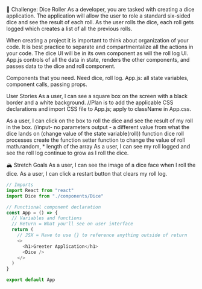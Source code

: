 🎲 Challenge: Dice Roller
As a developer, you are tasked with creating a dice application. The application will allow the user to role a standard six-sided dice and see the result of each roll. As the user rolls the dice, each roll gets logged which creates a list of all the previous rolls.

When creating a project it is important to think about organization of your code. It is best practice to separate and compartmentalize all the actions in your code. The dice UI will be in its own component as will the roll log UI. App.js controls of all the data in state, renders the other components, and passes data to the dice and roll component.

Components that you need. Need dice, roll log.
App.js: all state variables, component calls, passing props. 


User Stories
As a user, I can see a square box on the screen with a black border and a white background.
//Plan is to add the applicable CSS declarations and import CSS file to App.js; apply to className in App.css. 

As a user, I can click on the box to roll the dice and see the result of my roll in the box.
//input- no parameters
output - a different value from what the dice lands on
(change value of the state variable(roll))
function dice roll
processes create the function setter function to change the value of roll
math.random, * length of the array
As a user, I can see my roll logged and see the roll log continue to grow as I roll the dice.

🏔 Stretch Goals
As a user, I can see the image of a dice face when I roll the dice.
As a user, I can click a restart button that clears my roll log.

<!-- Basic functional component -->
```js
// Imports
import React from "react"
import Dice from "./components/Dice"

// Functional component declaration
const App = () => {
  // Variables and functions
  // Return = What you'll see on user interface
  return (
    // JSX = Have to use {} to reference anything outside of return
    <>
      <h1>Greeter Application</h1>
      <Dice />
    </>
  )
}

export default App
```